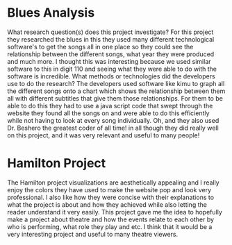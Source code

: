# Blues Analysis

What research question(s) does this project investigate? 
For this project they researched the blues in this they used many different technological software's to get the songs all in one place so they could see the relationship between the different songs, what year they were produced and much more. I thought this was interesting because we used similar software to this in digit 110 and seeing what they were able to do with the software is incredible.
What methods or technologies did the developers use to do the research?
The developers used software like kimu to graph all the different songs onto a chart which shows the relationship between them all with different subtitles that give them those relationships. For them to be able to do this they had to use a java script code that swept through the website they found all the songs on and were able to do this efficiently while not having to look at every song individually. Oh, and they also used Dr. Beshero the greatest coder of all time! in all though they did really well on this project, and it was very relevant and useful to many people!
# Hamilton Project
The Hamilton project visualizations are aesthetically appealing and I really enjoy the colors they have used to make the website pop and look very professional. I also like how they were concise with their explanations to what the project is about and how they achieved while also letting the reader understand it very easily. This project gave me the idea to hopefully make a project about theatre and how the events relate to each other by who is performing, what role they play and etc. I think that it would be a very interesting project and useful to many theatre viewers.